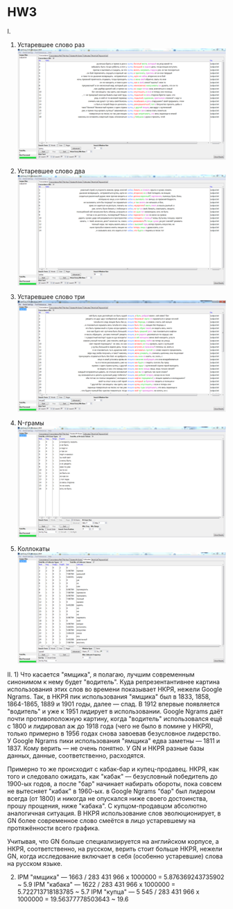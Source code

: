 # HW3

I.

1) Устаревшее слово раз
![](устаревшеесловора.PNG)

2) Устаревшее слово два
![](устаревшеесловодв.PNG)

3) Устаревшее слово три
![](устаревшеесловотр.PNG)

4) N-грамы
![](n-грамы.PNG)

5) Коллокаты
![](коллокаты.PNG)

II. 1) Что касается "ямщика", я полагаю, лучшим современным синонимом к нему будет "водитель". Куда репрезентантивнее картина использования этих слов во времени показывает НКРЯ, нежели Google Ngrams. Так, в НКРЯ пик использования "ямщика" был в 1833, 1858, 1864-1865, 1889 и 1901 годы, далее — спад. В 1912 впервые появляется "водитель" и уже к 1951 лидирует в использовании. Google Ngrams даёт почти противоположную картину, когда "водитель" использовался ещё с 1800 и лидировал аж до 1918 года (чего не было в помине у НКРЯ), только примерно в 1956 годах снова завоевав безусловное лидерство. У Google Ngrams пики использования "ямщика" едва заметны — 1811 и 1837. Кому верить — не очень понятно. У GN и НКРЯ разные базы данных, данные, соответственно, расходятся. 

Примерно то же происходит с кабак-бар и купец-продавец. НКРЯ, как того и следовало ожидать, как "кабак" — безусловный победитель до 1900-ых годов, а после "бар" начинает набирать обороты, пока совсем не вытесняет "кабак" в 1960-ых. в Google Ngrams "бар" был лидером всегда (от 1800) и никогда не опускался ниже своего достоинства, прошу прощения, ниже "кабака". С купцом-продавцом абсолютно аналогичная ситуация. В НКРЯ использование слов эволюционирует, в GN более современное слово смеётся в лицо устаревшему на протяжённости всего графика. 

Учитывая, что GN больше специализируется на английском корпусе, а НКРЯ, соответственно, на русском, верить стоит больше НКРЯ, нежели GN, когда исследование включает в себя (особенно устаревшие) слова на русском языке. 

2) IPM "ямщика" — 1663 / 283 431 966 х 1000000 = 5.876369243735902 ~ 5.9
IPM "кабака" — 1622 / 283 431 966 х 1000000 = 5.722713718183785 ~ 5.7
IPM "купца" — 5 545 / 283 431 966 х 1000000 = 19.56377778503643 ~ 19.6

